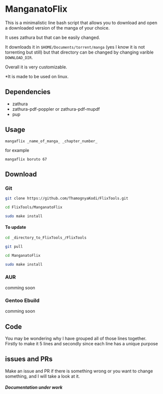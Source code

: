 # ManganatoFlix

This is a minimalistic line bash script that allows you to download and open a downloaded version of the manga of your choice. 

It uses zathura but that can be easily changed. 

It downloads it in `$HOME/Documents/torrent/manga` (yes I know it is not torrenting but still) but that directory can be changed by changing varible `DOWNLOAD_DIR`.

Overall it is very customizable.

*It is made to be used on linux.

## Dependencies

- zathura 
- zathura-pdf-poppler or zathura-pdf-mupdf
- pup 

## Usage

`mangaflix _name_of_manga_ _chapter_number_`

for example

`mangaflix boruto 67`

## Download 

### Git

```sh
git clone https://github.com/ThamognyaKodi/FlixTools.git

cd FlixTools/ManganatoFlix

sudo make install
```

#### To update

```sh
cd _directory_to_FlixTools_/FlixTools

git pull

cd ManganatoFlix 

sudo make install
```

### AUR

comming soon

### Gentoo Ebuild

comming soon

## Code

You may be wondering why I have grouped all of those lines together. Firstly to make it 5 lines and secondly since each line has a unique purpose

## issues and PRs

Make an issue and PR if there is something wrong or you want to change something, and I will take a look at it.

##### Documentation under work
